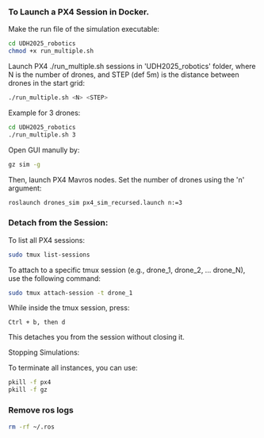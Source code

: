 ### To Launch a PX4 Session in Docker. 

Make the run file of the simulation executable:
``` bash
cd UDH2025_robotics
chmod +x run_multiple.sh
```

Launch PX4 ./run_multiple.sh sessions in 'UDH2025_robotics' folder, where N is the number of drones, and STEP (def 5m) is the distance between drones in the start grid:
``` bash
./run_multiple.sh <N> <STEP>
```

Example for 3 drones:
``` bash
cd UDH2025_robotics
./run_multiple.sh 3
```

Open GUI manully by:
```bash
gz sim -g
```

Then, launch PX4 Mavros nodes. Set the number of drones using the 'n' argument:
``` bash
roslaunch drones_sim px4_sim_recursed.launch n:=3
```


### Detach from the Session:

To list all PX4 sessions:
``` bash
sudo tmux list-sessions
```

To attach to a specific tmux session (e.g., drone_1, drone_2, ... drone_N), use the following command:
``` bash
sudo tmux attach-session -t drone_1
```

While inside the tmux session, press:

    Ctrl + b, then d

This detaches you from the session without closing it.

Stopping Simulations:

To terminate all instances, you can use:

```bash
pkill -f px4
pkill -f gz
```


### Remove ros logs

```bash
rm -rf ~/.ros
```